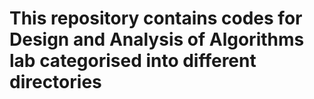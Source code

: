 # This repository contains codes for Design and Analysis of Algorithms lab categorised into different directories

